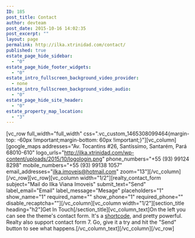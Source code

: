 ```yaml
---
ID: 185
post_title: Contact
author: devteam
post_date: 2015-10-16 14:02:35
post_excerpt: ""
layout: page
permalink: http://ilka.xtrinidad.com/contact/
published: true
estate_page_hide_sidebar:
  - "0"
estate_page_hide_footer_widgets:
  - "0"
estate_intro_fullscreen_background_video_provider:
  - none
estate_intro_fullscreen_background_video_audio:
  - "0"
estate_page_hide_site_header:
  - "0"
estate_property_map_location:
  - "3"
---
```

[vc_row full_width="full_width" css=".vc_custom_1465308099464{margin-top: -60px !important;margin-bottom: 60px !important;}"][vc_column][google_maps addresses="Av. Tocantins #26, Santíssimo, Santarém, Pará 68010-610" logo_urls="http://ilka.xtrinidad.com/wp-content/uploads/2015/10/logologin.png" phone_numbers="+55 (93) 99124 8298" mobile_numbers="+55 (93) 99138 1057" email_addresses="ilka.imoveis@hotmail.com" zoom="13"][/vc_column][/vc_row][vc_row][vc_column width="1/2"][realty_contact_form subject="Mail do Ilka Viana Imoveis" submit_text="Send" label_email="Email" label_message="Mesage" placeholders="1" show_name="1" required_name="" show_phone="1" required_phone="" disable_recaptcha=""][/vc_column][vc_column width="1/2"][section_title heading="h2"]Get In Touch[/section_title][vc_column_text]On the left you can see the theme's contact form. It's a <a href="http://dev.themetrail.com/realty/shortcodes#contact-form">shortcode</a>, and pretty powerful. Realty also support contact form 7. Go, give it a try and hit the "Send" button to see what happens.[/vc_column_text][/vc_column][/vc_row]